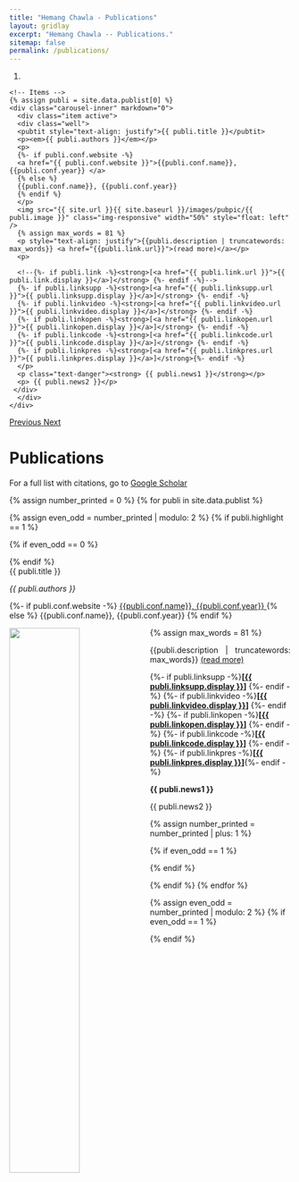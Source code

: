 ```yaml
---
title: "Hemang Chawla - Publications"
layout: gridlay
excerpt: "Hemang Chawla -- Publications."
sitemap: false
permalink: /publications/
---
```


<div markdown="0" id="carousel" class="carousel slide" data-ride="carousel" data-interval="5000" data-pause="hover" >
    <!-- Menu -->
    <ol class="carousel-indicators">
        <li data-target="#carousel" data-slide-to="0" class="active"></li>
    </ol>

    <!-- Items -->
    {% assign publi = site.data.publist[0] %}
    <div class="carousel-inner" markdown="0">
      <div class="item active">
      <div class="well">
      <pubtit style="text-align: justify">{{ publi.title }}</pubtit>
      <p><em>{{ publi.authors }}</em></p>
      <p>
      {%- if publi.conf.website -%}
      <a href="{{ publi.conf.website }}">{{publi.conf.name}}, {{publi.conf.year}} </a> 
      {% else %}
      {{publi.conf.name}}, {{publi.conf.year}}
      {% endif %}
      </p>
      <img src="{{ site.url }}{{ site.baseurl }}/images/pubpic/{{ publi.image }}" class="img-responsive" width="50%" style="float: left" />
      {% assign max_words = 81 %}
      <p style="text-align: justify">{{publi.description | truncatewords: max_words}} <a href="{{publi.link.url}}">(read more)</a></p>
      <p>
    
      <!--{%- if publi.link -%}<strong>[<a href="{{ publi.link.url }}">{{ publi.link.display }}</a>]</strong> {%- endif -%}-->
      {%- if publi.linksupp -%}<strong>[<a href="{{ publi.linksupp.url }}">{{ publi.linksupp.display }}</a>]</strong> {%- endif -%}
      {%- if publi.linkvideo -%}<strong>[<a href="{{ publi.linkvideo.url }}">{{ publi.linkvideo.display }}</a>]</strong> {%- endif -%}
      {%- if publi.linkopen -%}<strong>[<a href="{{ publi.linkopen.url }}">{{ publi.linkopen.display }}</a>]</strong> {%- endif -%} 
      {%- if publi.linkcode -%}<strong>[<a href="{{ publi.linkcode.url }}">{{ publi.linkcode.display }}</a>]</strong> {%- endif -%} 
      {%- if publi.linkpres -%}<strong>[<a href="{{ publi.linkpres.url }}">{{ publi.linkpres.display }}</a>]</strong>{%- endif -%}
      </p>
      <p class="text-danger"><strong> {{ publi.news1 }}</strong></p>
      <p> {{ publi.news2 }}</p>
     </div>
      </div>
    </div>
  <a class="left carousel-control" href="#carousel" role="button" data-slide="prev">
    <span class="glyphicon glyphicon-chevron-left" aria-hidden="true"></span>
    <span class="sr-only">Previous</span>
  </a>
  <a class="right carousel-control" href="#carousel" role="button" data-slide="next">
    <span class="glyphicon glyphicon-chevron-right" aria-hidden="true"></span>
    <span class="sr-only">Next</span>
  </a>
</div>

# Publications

For a full list with citations, go to [Google Scholar](https://scholar.google.ch/citations?user=_58RpMgAAAAJ)

{% assign number_printed = 0 %}
{% for publi in site.data.publist %}

{% assign even_odd = number_printed | modulo: 2 %}
{% if publi.highlight == 1 %}

{% if even_odd == 0 %}
<div class="row">
{% endif %}

<div class="col-sm-6 clearfix">
 <div class="well">
  <pubtit style="text-align: justify">{{ publi.title }}</pubtit>
  <p><em>{{ publi.authors }}</em></p>
  <p>
  {%- if publi.conf.website -%}
  <a href="{{ publi.conf.website }}">{{publi.conf.name}}, {{publi.conf.year}} </a> 
  {% else %}
  {{publi.conf.name}}, {{publi.conf.year}}
  {% endif %}
  </p>
  <img src="{{ site.url }}{{ site.baseurl }}/images/pubpic/{{ publi.image }}" class="img-responsive" width="50%" style="float: left" />
  {% assign max_words = 81 %}
  <p style="text-align: justify">{{publi.description | truncatewords: max_words}} <a href="{{publi.link.url}}">(read more)</a></p>
  <p>

  <!--{%- if publi.link -%}<strong>[<a href="{{ publi.link.url }}">{{ publi.link.display }}</a>]</strong> {%- endif -%}-->
  {%- if publi.linksupp -%}<strong>[<a href="{{ publi.linksupp.url }}">{{ publi.linksupp.display }}</a>]</strong> {%- endif -%}
  {%- if publi.linkvideo -%}<strong>[<a href="{{ publi.linkvideo.url }}">{{ publi.linkvideo.display }}</a>]</strong> {%- endif -%}
  {%- if publi.linkopen -%}<strong>[<a href="{{ publi.linkopen.url }}">{{ publi.linkopen.display }}</a>]</strong> {%- endif -%} 
  {%- if publi.linkcode -%}<strong>[<a href="{{ publi.linkcode.url }}">{{ publi.linkcode.display }}</a>]</strong> {%- endif -%} 
  {%- if publi.linkpres -%}<strong>[<a href="{{ publi.linkpres.url }}">{{ publi.linkpres.display }}</a>]</strong>{%- endif -%}
  </p>
  <p class="text-danger"><strong> {{ publi.news1 }}</strong></p>
  <p> {{ publi.news2 }}</p>
 </div>
</div>

{% assign number_printed = number_printed | plus: 1 %}

{% if even_odd == 1 %}
</div>
{% endif %}

{% endif %}
{% endfor %}

{% assign even_odd = number_printed | modulo: 2 %}
{% if even_odd == 1 %}
</div>
{% endif %}

<p> &nbsp; </p>
